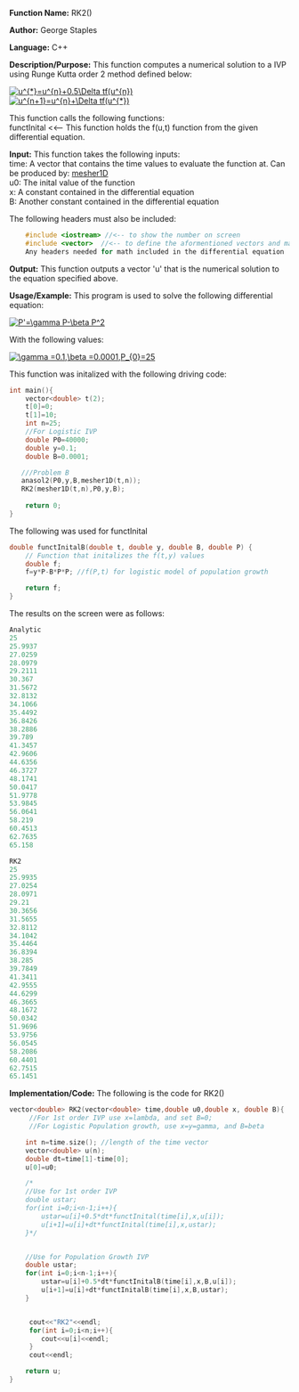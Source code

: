 **Function Name:**          RK2()

**Author:** George Staples

**Language:** C++

**Description/Purpose:** This function computes a numerical solution to a IVP using Runge Kutta order 2 method defined below:

<a href="https://www.codecogs.com/eqnedit.php?latex=u^{*}=u^{n}&plus;0.5\Delta&space;tf(u^{n})" target="_blank"><img src="https://latex.codecogs.com/gif.latex?u^{*}=u^{n}&plus;0.5\Delta&space;tf(u^{n})" title="u^{*}=u^{n}+0.5\Delta tf(u^{n})" /></a>\
<a href="https://www.codecogs.com/eqnedit.php?latex=u^{n&plus;1}=u^{n}&plus;\Delta&space;tf(u^{*})" target="_blank"><img src="https://latex.codecogs.com/gif.latex?u^{n&plus;1}=u^{n}&plus;\Delta&space;tf(u^{*})" title="u^{n+1}=u^{n}+\Delta tf(u^{*})" /></a>

This function calls the following functions:\
functInital <<-- This function holds the f(u,t) function from the given differential equation.

**Input:** This function takes the following inputs:\
time: A vector that contains the time values to evaluate the function at. Can be produced by: [mesher1D](https://georgest347.github.io/MATH-5620/softwareManual/HW4/mesher1D)\
u0: The inital value of the function\
x: A constant contained in the differential equation\
B: Another constant contained in the differential equation
  
The following headers must also be included:
  ```c++
      #include <iostream> //<-- to show the number on screen
      #include <vector>  //<-- to define the aformentioned vectors and matricies
      Any headers needed for math included in the differential equation
  ```

**Output:** This function outputs a vector 'u' that is the numerical solution to the equation specified above.
	
**Usage/Example:**
This program is used to solve the following differential equation:

<a href="https://www.codecogs.com/eqnedit.php?latex=P'=\gamma&space;P-\beta&space;P^2" target="_blank"><img src="https://latex.codecogs.com/gif.latex?P'=\gamma&space;P-\beta&space;P^2" title="P'=\gamma P-\beta P^2" /></a>

With the following values:

<a href="https://www.codecogs.com/eqnedit.php?latex=\gamma&space;=0.1,\beta&space;=0.0001,P_{0}=25" target="_blank"><img src="https://latex.codecogs.com/gif.latex?\gamma&space;=0.1,\beta&space;=0.0001,P_{0}=25" title="\gamma =0.1,\beta =0.0001,P_{0}=25" /></a>

This function was initalized with the following driving code:
```c++
int main(){
    vector<double> t(2);
    t[0]=0;
    t[1]=10;
    int n=25;
    //For Logistic IVP
    double P0=40000;
    double y=0.1;
    double B=0.0001;

   ///Problem B
   anasol2(P0,y,B,mesher1D(t,n));
   RK2(mesher1D(t,n),P0,y,B);
   
    return 0;
}
```

The following was used for functInital
```c++
double functInitalB(double t, double y, double B, double P) {
	// Function that initalizes the f(t,y) values
	double f;
    f=y*P-B*P*P; //f(P,t) for logistic model of population growth

	return f;
}
```

The results on the screen were as follows:

```c++
Analytic
25
25.9937
27.0259
28.0979
29.2111
30.367
31.5672
32.8132
34.1066
35.4492
36.8426
38.2886
39.789
41.3457
42.9606
44.6356
46.3727
48.1741
50.0417
51.9778
53.9845
56.0641
58.219
60.4513
62.7635
65.158

RK2
25
25.9935
27.0254
28.0971
29.21
30.3656
31.5655
32.8112
34.1042
35.4464
36.8394
38.285
39.7849
41.3411
42.9555
44.6299
46.3665
48.1672
50.0342
51.9696
53.9756
56.0545
58.2086
60.4401
62.7515
65.1451
```

**Implementation/Code:** The following is the code for RK2()
```c++
vector<double> RK2(vector<double> time,double u0,double x, double B){
     //For 1st order IVP use x=lambda, and set B=0;
     //For Logistic Population growth, use x=y=gamma, and B=beta

    int n=time.size(); //length of the time vector
    vector<double> u(n);
    double dt=time[1]-time[0];
    u[0]=u0;

    /*
    //Use for 1st order IVP
    double ustar;
    for(int i=0;i<n-1;i++){
        ustar=u[i]+0.5*dt*functInital(time[i],x,u[i]);
        u[i+1]=u[i]+dt*functInital(time[i],x,ustar);
    }*/


    //Use for Population Growth IVP
    double ustar;
    for(int i=0;i<n-1;i++){
        ustar=u[i]+0.5*dt*functInitalB(time[i],x,B,u[i]);
        u[i+1]=u[i]+dt*functInitalB(time[i],x,B,ustar);
    }


     cout<<"RK2"<<endl;
     for(int i=0;i<n;i++){
        cout<<u[i]<<endl;
     }
     cout<<endl;

    return u;
}
```
